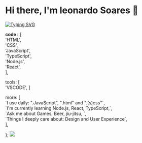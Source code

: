 <h1> Hi there, I'm leonardo Soares 👋</h1>
<a href="https://git.io/typing-svg"><img src="https://readme-typing-svg.demolab.com?font=Fira+Code&pause=1000&color=000000&width=435&lines='Front-end+Developer+in+Brazil'" alt="Typing SVG" /></a> 

   <p><b> code :</b> [<br>
    'HTML', <br>
    'CSS', <br>
    'JavaScript',<br>
    'TypeScript',<br>
    'Node.js',<br>
    'React',<br>
  ],
   </p>

 <p> tools: [<br>
   'VSCODE',
  ]
</p>
    <p> more: [ <br>
    `I use daily: ".JavaScript", ".html" and ".(s)css"`,<br>
    `I'm currently learning Node.js, React, TypeScript,`,<br>
    `Ask me about Games, Beer, jiu-jitsu, `,<br>
    `Things I deeply care about: Design and User Experience`,<br>
  ], </p> 
};


<picture>
  <source
    srcset="https://github-readme-stats.vercel.app/api?username=anuraghazra&show_icons=true&theme=dracula"
    media="(prefers-color-scheme: dracula)"
  />
  <source
    srcset="https://github-readme-stats.vercel.app/api?username=anuraghazra&show_icons=true"
    media="(prefers-color-scheme: dracula), (prefers-color-scheme: no-preference)"
  />
  <img src="https://github-readme-stats.vercel.app/api?username=anuraghazra&show_icons=true" />
</picture>
